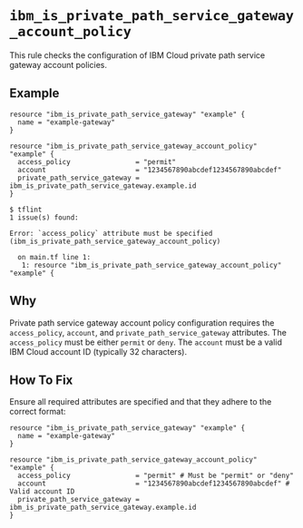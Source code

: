 # `ibm_is_private_path_service_gateway_account_policy`

This rule checks the configuration of IBM Cloud private path service gateway account policies.

## Example

```hcl
resource "ibm_is_private_path_service_gateway" "example" {
  name = "example-gateway"
}

resource "ibm_is_private_path_service_gateway_account_policy" "example" {
  access_policy                = "permit"
  account                      = "1234567890abcdef1234567890abcdef"
  private_path_service_gateway = ibm_is_private_path_service_gateway.example.id
}
```

```console
$ tflint
1 issue(s) found:

Error: `access_policy` attribute must be specified (ibm_is_private_path_service_gateway_account_policy)

  on main.tf line 1:
   1: resource "ibm_is_private_path_service_gateway_account_policy" "example" {
```

## Why

Private path service gateway account policy configuration requires the `access_policy`, `account`, and `private_path_service_gateway` attributes. The `access_policy` must be either `permit` or `deny`. The `account` must be a valid IBM Cloud account ID (typically 32 characters).

## How To Fix

Ensure all required attributes are specified and that they adhere to the correct format:

```hcl
resource "ibm_is_private_path_service_gateway" "example" {
  name = "example-gateway"
}

resource "ibm_is_private_path_service_gateway_account_policy" "example" {
  access_policy                = "permit" # Must be "permit" or "deny"
  account                      = "1234567890abcdef1234567890abcdef" # Valid account ID
  private_path_service_gateway = ibm_is_private_path_service_gateway.example.id
}
```